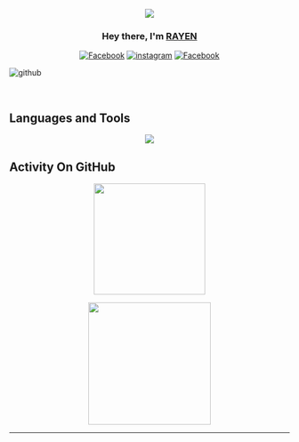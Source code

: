 <p align="center">
<img src="https://readme-typing-svg.demolab.com/?lines=Software%20Engineering%20Student;2+%2B%20years%20of%20coding%20experience;Content%20Creator%20&font=Fira%20Code&center=true&width=700&height=45&color=fff53a&vCenter=true&pause=1000&size=25" /></a>
</p>

<h3 align="center">Hey there, I'm <a href="https://github.com/Rayen-JN">RAYEN</a></h3>
<p align="center">
<a href="https://www.facebook.com/profile.php?id=100082337747453"><img alt="Facebook" src="https://img.shields.io/badge/Facebook-%231877F2.svg?logo=Facebook&logoColor=white"/></a>
<a href="https://instagram.com/_rayen_jouini"><img alt="instagram" src="https://img.shields.io/badge/Instagram-%23E4405F.svg?logo=Instagram&logoColor=white"/></a>
<a href="https://linkedin.com/in/rayencodecraft"><img alt="Facebook" src="https://img.shields.io/badge/LinkedIn-%230077B5.svg?logo=linkedin&logoColor=white"/></a>
</p>

![github](https://github.com/Rayen-JN/holbertonschool-AirBnB_clone_v2/assets/135613265/8450c40d-fa95-4d65-8b59-bfc0096aae82.gif)

</br>

## Languages and Tools

<p align="center"> <a href="https://github.com/Rayen-JN">
<img src="https://skillicons.dev/icons?i=vscode,github,mongodb,css,html,js,bash,c,flask,git,linux,py"></a> </p>



## Activity On GitHub
<p align="center">
<img height="200px" src="https://github-readme-streak-stats.herokuapp.com/?user=Rayen-JN&theme=radical&hide_border=true">
</p>
<p align="center">
<img height="220px" src="https://github-readme-stats.vercel.app/api?username=Rayen-JN&theme=radical&hide_border=true&include_all_commits=true&count_private=true">
</p>

---
